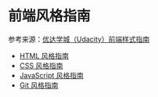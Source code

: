 # 前端风格指南
参考来源：[优达学城（Udacity）前端样式指南](https://github.com/udacity/frontend-nanodegree-styleguide-zh)

- [HTML 风格指南](./html.md)
- [CSS 风格指南](./css.md)
- [JavaScript 风格指南](./javascript.md)
- [Git 风格指南](./git.md)

